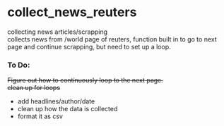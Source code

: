 # collect_news_reuters
collecting news articles/scrapping </br>
collects news from /world page of reuters, function built in to go to next page and continue scrapping, but need to set up a loop.


### To Do:
~~Figure out how to continuously loop to the next page.~~ <br>
~~clean up for loops~~ <br>
- add headlines/author/date <br>
- clean up how the data is collected <br>
- format it as csv 
